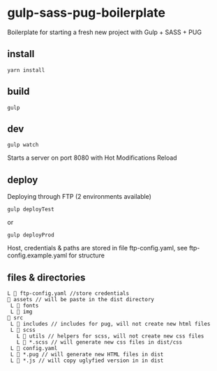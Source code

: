 # gulp-sass-pug-boilerplate

Boilerplate for starting a fresh new project with Gulp + SASS + PUG

## install

```
yarn install
```

## build

```
gulp
```

## dev

```
gulp watch
```
Starts a server on port 8080 with Hot Modifications Reload

## deploy 

Deploying through FTP (2 environments available)

```
gulp deployTest
```

or

```
gulp deployProd
```

Host, credentials & paths are stored in file ftp-config.yaml, see ftp-config.example.yaml for structure

## files & directories

```
L 📜 ftp-config.yaml //store credentials
📁 assets // will be paste in the dist directory
 L 📁 fonts
 L 📁 img
📁 src
 L 📁 includes // includes for pug, will not create new html files
 L 📁 scss
   L 📁 utils // helpers for scss, will not create new css files
   L 📜 *.scss // will generate new css files in dist/css
 L 📜 config.yaml
 L 📜 *.pug // will generate new HTML files in dist
 L 📜 *.js // will copy uglyfied version in in dist
```
